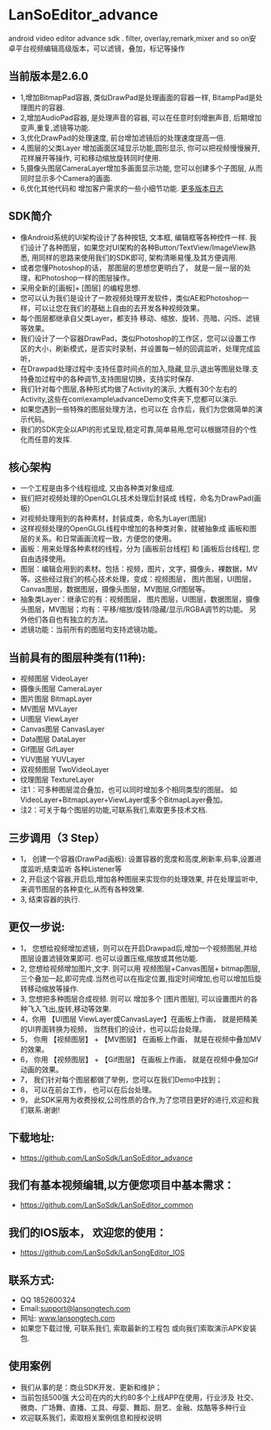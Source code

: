 # LanSoEditor_advance
android  video editor  advance sdk . filter, overlay,remark,mixer and so on安卓平台视频编辑高级版本，可以滤镜，叠加，标记等操作

## 当前版本是2.6.0
*	1,增加BitmapPad容器, 类似DrawPad是处理画面的容器一样, BitampPad是处理图片的容器.
*	2,增加AudioPad容器, 是处理声音的容器, 可以在任意时刻增删声音, 后期增加变声,重复,滤镜等功能.
*	3,优化DrawPad的处理速度, 前台增加滤镜后的处理速度提高一倍.
*	4,图层的父类Layer 增加画面区域显示功能,圆形显示, 你可以把视频慢慢展开, 花样展开等操作, 可和移动缩放旋转同时使用.
*	5,摄像头图层CameraLayer增加多画面显示功能, 您可以创建多个子图层, 从而同时显示多个Camera的画面.
*	6,优化其他代码和 增加客户需求的一些小细节功能.
[更多版本日志](https://github.com/LanSoSdk/LanSoEditor_advance/blob/master/%E7%89%88%E6%9C%AC%E8%AF%B4%E6%98%8E.md)

## SDK简介
* 像Android系统的UI架构设计了各种按钮, 文本框, 编辑框等各种控件一样. 我们设计了各种图层，如果您对UI架构的各种Button/TextView/ImageView熟悉, 用同样的思路来使用我们的SDK即可, 架构清晰易懂,及其方便调用.
*  或者您懂Photoshop的话， 那图层的思想您更明白了， 就是一层一层的处理，和Photoshop一样的图层操作。
*  采用全新的[画板]+ [图层] 的编程思想.
*  您可以认为我们是设计了一款视频处理开发软件，类似AE和Photoshop一样，可以让您在我们的基础上自由的去开发各种视频效果。
*  每个图层都继承自父类Layer，都支持 移动、缩放、旋转、亮暗、闪烁、滤镜等效果。
*  我们设计了一个容器DrawPad，类似Photoshop的工作区，您可以设置工作区的大小，刷新模式，是否实时录制，并设置每一帧的回调监听，处理完成监听，
*  在Drawpad处理过程中:支持任意时间点的加入,隐藏,显示,退出等图层处理.支持叠加过程中的各种调节,支持图层切换，支持实时保存.
*  我们针对每个图层,各种形式均做了Activity的演示, 大概有30个左右的Activity,这些在com\example\advanceDemo文件夹下,您都可以演示.
*  如果您遇到一些特殊的图层处理方法，也可以在 合作后，我们为您做简单的演示代码。 
*  我们的SDK完全以API的形式呈现,稳定可靠,简单易用,您可以根据项目的个性化而任意的发挥.


## 核心架构
*   一个工程是由多个线程组成, 又由各种类对象组成. 
*   我们把对视频处理的OpenGLGL技术处理后封装成 线程，命名为DrawPad(画板)
*   对视频处理用到的各种素材，封装成类，命名为Layer(图层)
*   这样视频处理的OpenGLGL线程中增加的各种类对象，就被抽象成 画板和图层的关系。和日常画画流程一致，方便您的使用。
*   画板：用来处理各种素材的线程，分为 [画板前台线程] 和 [画板后台线程], 您自由选择使用。
*   图层：编辑会用到的素材。包括：视频，图片，文字，摄像头，裸数据，MV等。这些经过我们的核心技术处理，变成：视频图层， 		图片图层，UI图层，Canvas图层，数据图层，摄像头图层，MV图层,Gif图层等。
*   抽象类Layer：继承它的有：视频图层， 图片图层，UI图层，数据图层，摄像头图层，MV图层；均有：平移/缩放/旋转/隐藏/显示/RGBA调节的功能。
		另外他们各自也有独立的方法。
*   滤镜功能：当前所有的图层均支持滤镜功能。

## 当前具有的图层种类有(11种):
*  视频图层     VideoLayer
*  摄像头图层   CameraLayer
*  图片图层     BitmapLayer
*  MV图层       MVLayer
*  UI图层       ViewLayer
*  Canvas图层   CanvasLayer
*  Data图层     DataLayer
*  Gif图层      GifLayer
*  YUV图层      YUVLayer
*  双视频图层   TwoVideoLayer
*  纹理图层     TextureLayer
*  注1：可多种图层混合叠加，也可以同时增加多个相同类型的图层。 如VideoLayer+BitmapLayer+ViewLayer或多个BitmapLayer叠加。
*  注2：可关于每个图层的功能,可联系我们,索取更多技术文档.
			
## 三步调用（3 Step）
*	1， 创建一个容器(DrawPad画板):  设置容器的宽度和高度,刷新率,码率,设置进度监听,结束监听 各种Listener等
* 2,  开启这个容器,开启后,增加各种图层来实现你的处理效果, 并在处理监听中,来调节图层的各种变化,从而有各种效果.
* 3,  结束容器的执行.
   

## 更仅一步说:
*	1， 您想给视频增加滤镜，则可以在开启Drawpad后,增加一个视频图层,并给图层设置滤镜效果即可. 也可以设置压缩,缩放或其他功能.
* 2,  您想给视频增加图片,文字. 则可以用 视频图层+Canvas图层+ bitmap图层,三个叠加一起,即可完成.当然也可以在指定位置,指定时间增加,也可以增加后旋转移动缩放等操作.
* 3, 您想把多种图层合成视频. 则可以 增加多个 [图片图层], 可以设置图片的各种飞入飞出,旋转,移动等效果.
*	4，你用 【UI图层  ViewLayer或CanvasLayer】在画板上作画， 就是把精美的UI界面转换为视频， 当然我们的设计，也可以后台处理。
* 5， 你用  【视频图层】 + 【MV图层】 在画板上作画， 就是在视频中叠加MV的效果。
* 6， 你用  【视频图层】 + 【Gif图层】 在画板上作画， 就是在视频中叠加Gif动画的效果。
* 7， 我们针对每个图层都做了举例，您可以在我们Demo中找到；
* 8， 可以在前台工作， 也可以在后台处理。
* 9， 此SDK采用为收费授权,公司性质的合作,为了您项目更好的进行,欢迎和我们联系.谢谢!


## 下载地址: 
*  https://github.com/LanSoSdk/LanSoEditor_advance

## 我们有基本视频编辑,以方便您项目中基本需求：
*	https://github.com/LanSoSdk/LanSoEditor_common

## 我们的IOS版本， 欢迎您的使用：
*	https://github.com/LanSoSdk/LanSongEditor_IOS

## 联系方式:
*   QQ 1852600324 
*   Email:support@lansongtech.com
*   网址: www.lansongtech.com
*  如果您下载过慢, 可联系我们, 索取最新的工程包 或向我们索取演示APK安装包.

## 使用案例
*   我们从事的是：商业SDK开发、更新和维护；
*   当前包括500强 大公司在内的大约80多个上线APP在使用，行业涉及 社交、微商、广场舞、直播、工具、母婴、舞蹈、厨艺、金融、炫酷等多种行业
*   欢迎联系我们，索取相关案例信息和授权说明
